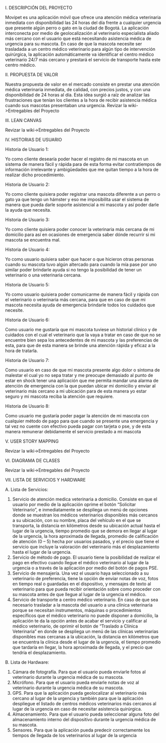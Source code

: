 I. DESCRIPCIÓN DEL PROYECTO

Movipet es una aplicación móvil que ofrece una atención médica veterinaria inmediata con disponibilidad las 24 horas del día frente a 
cualquier urgencia que presente algún perro o gato en la ciudad de Bogotá. La aplicación interconecta por medio de geolocalización al
veterinario especialista aliado más cercano con el usuario que está necesitando asistencia médica de urgencia para su mascota. En caso 
de que la mascota necesite ser trasladada a un centro médico veterinario para algún tipo de intervención quirúrgica, la aplicación 
automáticamente va identificar el centro médico veterinario 24/7 más cercano y prestará el servicio de transporte hasta este centro 
médico.

II. PROPUESTA DE VALOR 

Nuestra propuesta de valor en el mercado consiste en prestar una atención médica veterinaria inmediata, de calidad, con precios justos, 
y con una disponibilidad de 24 horas al día. Esta idea surgió a raíz de analizar las frustraciones que tenían los clientes a la hora de recibir 
asistencia médica cuando sus mascotas presentaban una urgencia.
Revizar la wiki->Entregables del Proyecto

III. LEAN CANVAS

Revizar la wiki->Entregables del Proyecto


IV. HISTORIAS DE USUARIO

Historia de Usuario 1:

Yo como cliente desearía poder hacer el registro de mi mascota en un sistema de manera fácil y rápida 
para de esta forma evitar contratiempos de información irrelevante y ambigüedades que me quitan 
tiempo a la hora de realizar dicho procedimiento.

Historia de Usuario 2:

Yo como cliente quisiera poder registrar una mascota diferente a un perro o gato ya que tengo un hámster 
y eso me imposibilita usar el sistema de manera que pueda darle soporte asistencial a mi mascota y así 
poder darle la ayuda que necesita.

Historia de Usuario 3:

Yo como cliente quisiera poder conocer la veterinaria más cercana de mi domicilio para así en ocasiones 
de emergencia saber dónde recurrir si mi mascota se encuentra mal.

Historia de Usuario 4:

Yo como usuario quisiera saber que hacer o que hicieron otras personas cuando su mascota tuvo algún 
altercado para cuando la mía pase por uno similar poder brindarle ayuda si no tengo la posibilidad de 
tener un veterinario o una veterinaria cercana.

Historia de Usuario 5:

Yo como usuario quisiera poder comunicarme de manera fácil y rápida con el veterinario o veterinaria 
más cercana, para que en caso de que mi mascota necesita ayuda de emergencia brindarle todos los 
cuidados que necesite.

Historia de Usuario 6:

Como usuario me gustaría que mi mascota tuviese un historial clínico y de cuidados con el cual el 
veterinario que la vaya a tratar en caso de que no se encuentre bien sepa los antecedentes de mi mascota 
y las preferencias de esta, para que de esta manera se brinde una atención rápida y eficaz a la hora de 
tratarla.

Historia de Usuario 7:

Como usuario en caso de que mi mascota presente algo dolor o síntoma de malestar el cual yo no sepa 
tratar y me preocupe demasiado al punto de estar en shock tener una aplicación que me permita mandar 
una alarma de atención de emergencia con la que puedan ubicar mi domicilio y enviar al veterinario más
cercano a mi ubicación para de esta manera yo estar seguro y mi mascota reciba la atención que requiere.

Historia de Usuario 8:

Como usuario me gustaría poder pagar la atención de mi mascota con cualquier método de pago para 
que cuando se presente una emergencia y tal vez no cuente con efectivo pueda pagar con tarjeta o pse, y 
de esta manera remunerar debidamente el servicio prestado a mi mascota

V. USER STORY MAPPING

Revizar la wiki->Entregables del Proyecto

VI. DIAGRAMA DE CLASES

Revizar la wiki->Entregables del Proyecto

VII. LISTA DE SERVICIOS Y HARDWARE

A. Lista de Servicios:

1. Servicio de atención medica veterinaria a domicilio.
Consiste en que el usuario por medio de la aplicación oprime el botón “Solicitar Veterinario”, e inmediatamente se despliega un 
menú de opciones donde se muestran los médicos veterinarios disponibles más cercanos a su ubicación, con su nombre, placa del 
vehículo en el que se transporta, la distancia en kilómetros desde su ubicación actual hasta el lugar de la urgencia, tiempo promedio 
que se demora en llegar al lugar de la urgencia, la hora aproximada de llegada, promedio de calificación de atención (0 – 5) hecha 
por usuarios pasados, y el precio que tiene el servicio que incluye la valoración del veterinario más el desplazamiento hasta el lugar 
de la urgencia.
2. Servicio de método de pago.
El usuario tiene la posibilidad de realizar el pago en efectivo cuando llegue el médico veterinario al lugar de la urgencia o a través 
de la aplicación por medio del botón de pagos PSE.
3. Servicio de mensajería.
Una vez el usuario haya seleccionado a su veterinario de preferencia, tiene la opción de enviar notas de voz, fotos en tiempo real o 
guardadas en el dispositivo, y mensajes de texto al veterinario para que pueda recibir orientación sobre como proceder con su 
mascota antes de que llegue al lugar de la urgencia el médico.
4. Servicio de transporte a centro médico veterinario.
En caso de que sea necesario trasladar a la mascota del usuario a una clínica veterinaria porque se necesitan instrumentos, máquinas
o procedimientos específicos que el médico veterinario no puede disponer a domicilio, la aplicación te da la opción antes de acabar 
el servicio y calificar al médico veterinario, de oprimir el botón de “Traslado a Clínica Veterinaria” en donde se despliega un menú 
de las clínicas veterinarias disponibles mas cercanas a la ubicación, la distancia en kilómetros que se encuentra la clínica desde el 
lugar de la urgencia, el tiempo promedio que tardaría en llegar, la hora aproximada de llegada, y el precio que tendría el 
desplazamiento.

B. Lista de Hardware:

1. Cámara de fotografía.
Para que el usuario pueda enviarle fotos al veterinario durante la urgencia médica de su mascota.
2. Micrófono.
Para que el usuario pueda enviarle notas de voz al veterinario durante la urgencia médica de su mascota.
3. GPS.
Para que la aplicación pueda geolocalizar al veterinario más cercano al lugar de la urgencia y también para que la aplicación 
despliegue el listado de centros médicos veterinarios más cercanos al lugar de la urgencia en caso de necesitar asistencia 
quirúrgica.
4. Almacenamiento.
Para que el usuario pueda seleccionar alguna foto del almacenamiento interno del dispositivo durante la urgencia médica de su 
mascota.
5. Sensores.
Para que la aplicación pueda predecir correctamente los tiempos de llegada de los veterinarios al lugar de la urgencia
